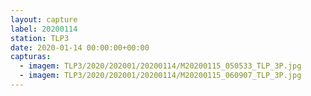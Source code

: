 ```yaml
---
layout: capture
label: 20200114
station: TLP3
date: 2020-01-14 00:00:00+00:00
capturas:
  - imagem: TLP3/2020/202001/20200114/M20200115_050533_TLP_3P.jpg
  - imagem: TLP3/2020/202001/20200114/M20200115_060907_TLP_3P.jpg
---
```

